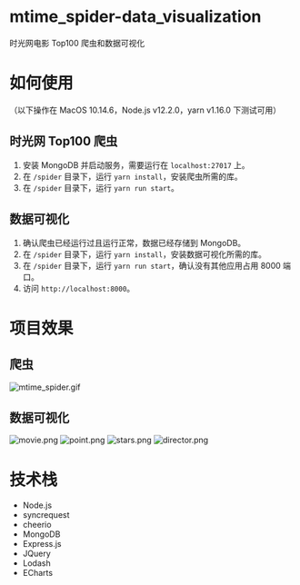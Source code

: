 # mtime_spider-data_visualization
时光网电影 Top100 爬虫和数据可视化

# 如何使用
（以下操作在 MacOS 10.14.6，Node.js v12.2.0，yarn v1.16.0 下测试可用）

## 时光网 Top100 爬虫
1. 安装 MongoDB 并启动服务，需要运行在 `localhost:27017` 上。
2. 在 `/spider` 目录下，运行 `yarn install`，安装爬虫所需的库。
3. 在 `/spider` 目录下，运行 `yarn run start`。

## 数据可视化
1. 确认爬虫已经运行过且运行正常，数据已经存储到 MongoDB。
2. 在 `/spider` 目录下，运行 `yarn install`，安装数据可视化所需的库。
3. 在 `/spider` 目录下，运行 `yarn run start`，确认没有其他应用占用 8000 端口。
4. 访问 `http://localhost:8000`。

# 项目效果
## 爬虫
![mtime_spider.gif](https://i.loli.net/2019/09/03/49wDLAd2morN7X6.gif)
## 数据可视化
![movie.png](https://i.loli.net/2019/08/29/DFJm9zH3buK8NtC.png)
![point.png](https://i.loli.net/2019/08/29/ZVuRQvF5c72p1JT.png)
![stars.png](https://i.loli.net/2019/08/29/2TEWJhxBcMVsp8j.png)
![director.png](https://i.loli.net/2019/08/29/U3qzFa4BwhDe1l2.png)

# 技术栈
- Node.js
- syncrequest
- cheerio
- MongoDB
- Express.js
- JQuery
- Lodash
- ECharts



